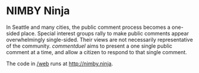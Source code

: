 # NIMBY Ninja

In Seattle and many cities, the public comment process becomes a one-sided place. Special interest groups rally to make public comments appear overwhelmingly single-sided. Their views are not necessarily representative of the community. *commentduel* aims to present a one single public comment at a time, and allow a citizen to respond to that single comment.

The code in [/web](https://github.com/danyoel/commentduel/tree/master/web) runs at http://nimby.ninja.
